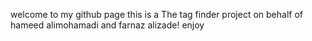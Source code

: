 welcome to my github page this is a The tag finder project on behalf of hameed alimohamadi and farnaz alizade! enjoy
